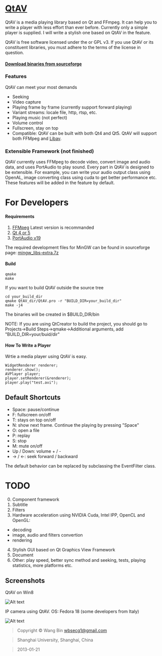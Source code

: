 # [QtAV](https://sourceforge.net/projects/qtav)

QtAV is a media playing library based on Qt and FFmpeg. It can help you to write a player
with less effort than ever before. Currently only a simple player is supplied. I will write a
stylish one based on QtAV in the feature.

QtAV is free software licensed under the or GPL v3. If you use QtAV or its constituent libraries,
you must adhere to the terms of the license in question.

#### [Download binaries from sourceforge](https://sourceforge.net/projects/qtav/files)


### Features

QtAV can meet your most demands

- Seeking
- Video capture
- Playing frame by frame (currently support forward playing)
- Variant streams: locale file, http, rtsp, etc.
- Playing music (not perfect)
- Volume control
- Fullscreen, stay on top
- Compatible: QtAV can be built with both Qt4 and Qt5. QtAV will support
  both FFMpeg and [Libav](http://libav.org).

### Extensible Framework (not finished)

  QtAV currently uses FFMpeg to decode video, convert image and audio data, and uses PortAudio to play
  sound. Every part in QtAV is designed to be extensible. For example, you can write your audio output
  class using OpenAL, image converting class using cuda to get better performance etc. These features
  will be added in the feature by default.


# For Developers

#### Requirements

1. [FFMpeg](http://ffmpeg.org) Latest version is recommanded
2. [Qt 4 or 5](http://qt-project.org/downloads)
3. [PortAudio v19](http://www.portaudio.com/download.html)

The required development files for MinGW can be found in sourceforge
page: [mingw_libs-extra.7z](http://sourceforge.net/projects/qtav/files/mingw_libs-extra.7z/download)

#### Build

    qmake
    make

If you want to build QtAV outside the source tree

    cd your_build_dir
    qmake QtAV_dir/QtAV.pro -r "BUILD_DIR=your_build_dir"
    make -j4

  The binaries will be created in $BUILD_DIR/bin

  NOTE: If you are using QtCreator to build the project, you should go to Projects->Build Steps->qmake->Additional arguments, add "BUILD_DIR=your/buid/dir"

#### How To Write a Player

Wrtie a media player using QtAV is easy.

    WidgetRenderer renderer;
    renderer.show();
    AVPlayer player;
    player.setRenderer(&renderer);
    player.play("test.avi");



Default Shortcuts
-----------------
- Space: pause/continue
- F: fullscreen on/off
- T: stays on top on/off
- N: show next frame. Continue the playing by pressing "Space"
- O: open a file
- P: replay
- S: stop
- M: mute on/off
- Up / Down: volume + / -
- -> / <-: seek forward / backward

The default behavior can be replaced by subclassing the EventFilter class.

# TODO

0. Component framework
1. Subtitle
2. Filters
3. Hardware acceleration using NVIDIA Cuda, Intel IPP, OpenCL and OpenGL:
  * decoding
  * image, audio and filters convertion
  * rendering
4. Stylish GUI based on Qt Graphics View Framework
5. Document
6. Other: play speed, better sync method and seeking, tests, playing statistics,
   more platforms etc.

Screenshots
----------

QtAV on Win8

![Alt text](https://github.com/downloads/wang-bin/QtAV/screenshot.png "simple player")

IP camera using QtAV. OS: Fedora 18 (some developers from Italy)

![Alt text](https://sourceforge.net/projects/qtav/screenshots/ip_camera.jpg "ip camera")


> Copyright &copy; Wang Bin wbsecg1@gmail.com

> Shanghai University, Shanghai, China

> 2013-01-21

